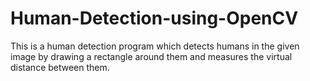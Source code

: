 # Human-Detection-using-OpenCV
This is a human detection program which detects humans in the given image by drawing a rectangle around them and measures the virtual distance between them.
